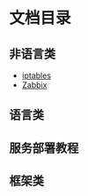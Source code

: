 # 文档目录

## 非语言类

* [iptables](/非语言类/iptables)
* [Zabbix](/非语言类/Zabbix)


## 语言类

## 服务部署教程



## 框架类

